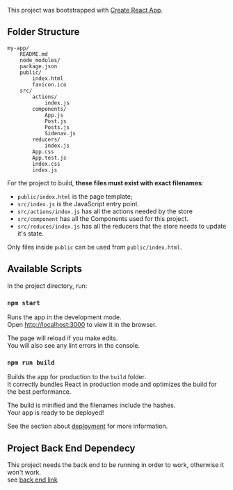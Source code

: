 This project was bootstrapped with [Create React App](https://github.com/facebookincubator/create-react-app).

## Folder Structure

```
my-app/
	README.md
	node_modules/
	package.json
	public/
		index.html
		favicon.ico
	src/
		actions/
			index.js
		components/
			App.js
			Post.js
			Posts.js
			Sidenav.js
		reducers/
			index.js
		App.css
		App.test.js
		index.css
		index.js
```

For the project to build, **these files must exist with exact filenames**:

* `public/index.html` is the page template;
* `src/index.js` is the JavaScript entry point.
* `src/actions/index.js` has all the actions needed by the store
* `src/component` has all the Components used for this project.
* `src/reduces/index.js` has all the reducers that the store needs to update it's state.

Only files inside `public` can be used from `public/index.html`.<br>

## Available Scripts

In the project directory, run:

### `npm start`

Runs the app in the development mode.<br>
Open [http://localhost:3000](http://localhost:3000) to view it in the browser.

The page will reload if you make edits.<br>
You will also see any lint errors in the console.

### `npm run build`

Builds the app for production to the `build` folder.<br>
It correctly bundles React in production mode and optimizes the build for the best performance.

The build is minified and the filenames include the hashes.<br>
Your app is ready to be deployed!

See the section about [deployment](#deployment) for more information.

## Project Back End Dependecy
This project needs the back end to be running in order to work, otherwise it won't work.<br>
see [back end link](https://github.com/udacity/reactnd-project-readable-starter)